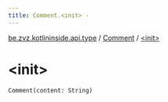 ```yaml
---
title: Comment.<init> - 
---
```


[be.zvz.kotlininside.api.type](../index.html) / [Comment](index.html) / [&lt;init&gt;](./-init-.html)

# &lt;init&gt;

`Comment(content: String)`